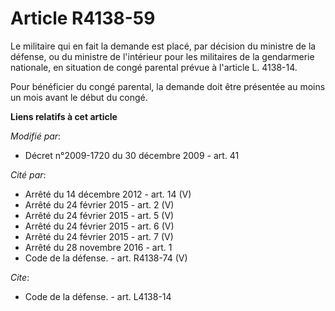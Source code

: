 # Article R4138-59

Le militaire qui en fait la demande est placé, par décision du ministre de la défense, ou du ministre de l'intérieur pour les
militaires de la gendarmerie nationale, en situation de congé parental prévue à l'article L. 4138-14. 

Pour bénéficier du congé parental, la demande doit être présentée au moins un mois avant le début du congé.

**Liens relatifs à cet article**

_Modifié par_:

  - Décret n°2009-1720 du 30 décembre 2009 - art. 41

_Cité par_:

  - Arrêté du 14 décembre 2012 - art. 14 (V)
  - Arrêté du 24 février 2015 - art. 2 (V)
  - Arrêté du 24 février 2015 - art. 5 (V)
  - Arrêté du 24 février 2015 - art. 6 (V)
  - Arrêté du 24 février 2015 - art. 7 (V)
  - Arrêté du 28 novembre 2016 - art. 1
  - Code de la défense. - art. R4138-74 (V)

_Cite_:

  - Code de la défense. - art. L4138-14
